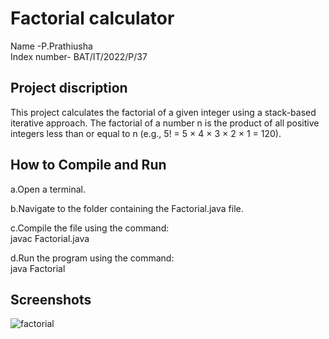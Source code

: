 # Factorial calculator

Name -P.Prathiusha  
Index number- BAT/IT/2022/P/37


## Project discription

This project calculates the factorial of a given integer using a stack-based iterative approach. The factorial of a number n is the product of all positive integers less than or equal to n (e.g., 5! = 5 × 4 × 3 × 2 × 1 = 120).
## How to Compile and Run

a.Open a terminal.

b.Navigate to the folder containing the Factorial.java file.

c.Compile the file using the command:  
javac Factorial.java

d.Run the program using the command:  
java Factorial
## Screenshots

![factorial](https://github.com/user-attachments/assets/1f7b4b25-cef0-4eb8-8474-92fa441d1b37)
